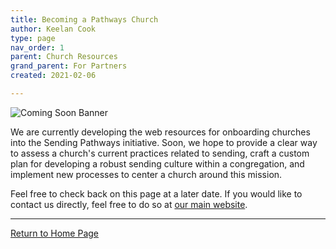 ```yaml
---
title: Becoming a Pathways Church
author: Keelan Cook
type: page
nav_order: 1
parent: Church Resources
grand_parent: For Partners
created: 2021-02-06

---
```


![Coming Soon Banner](https://i.imgur.com/pxK8WAn.png)


We are currently developing the web resources for onboarding churches into the Sending Pathways initiative. Soon, we hope to provide a clear way to assess a church's current practices related to sending, craft a custom plan for developing a robust sending culture within a congregation, and implement new processes to center a church around this mission.

Feel free to check back on this page at a later date. If you would like to contact us directly, feel free to do so at [our main website](https://www.thecgcs.org/).

---

[Return to Home Page](/)